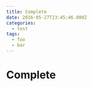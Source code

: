 ```yaml
---
title: Complete
date: 2016-05-27T23:45:46.000Z
categories:
  - test
tags:
  - foo
  - bar
---
```


# Complete

